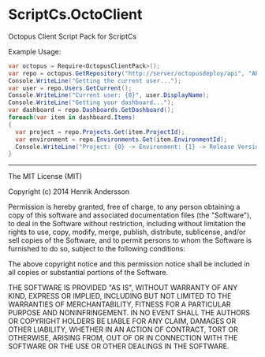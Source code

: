 ScriptCs.OctoClient
===================

Octopus Client Script Pack for ScriptCs

Example Usage:

``` csharp
var octopus = Require<OctopusClientPack>();
var repo = octopus.GetRepository("http://server/octopusdeploy/api", "API-XXXXXXXXXXXXXXXXXXXXXXXXXXX");
Console.WriteLine("Getting the current user...");
var user = repo.Users.GetCurrent();
Console.WriteLine("Current user: {0}", user.DisplayName);
Console.WriteLine("Getting your dashboard...");
var dashboard = repo.Dashboards.GetDashboard();
foreach(var item in dashboard.Items)
{
  var project = repo.Projects.Get(item.ProjectId);
  var environment = repo.Environments.Get(item.EnvironmentId);
  Console.WriteLine("Project: {0} -> Environment: {1} -> Release Version: {2}", project.Name, environment.Name, item.ReleaseVersion);
}
```

---

The MIT License (MIT)

Copyright (c) 2014 Henrik Andersson

Permission is hereby granted, free of charge, to any person obtaining a copy
of this software and associated documentation files (the "Software"), to deal
in the Software without restriction, including without limitation the rights
to use, copy, modify, merge, publish, distribute, sublicense, and/or sell
copies of the Software, and to permit persons to whom the Software is
furnished to do so, subject to the following conditions:

The above copyright notice and this permission notice shall be included in all
copies or substantial portions of the Software.

THE SOFTWARE IS PROVIDED "AS IS", WITHOUT WARRANTY OF ANY KIND, EXPRESS OR
IMPLIED, INCLUDING BUT NOT LIMITED TO THE WARRANTIES OF MERCHANTABILITY,
FITNESS FOR A PARTICULAR PURPOSE AND NONINFRINGEMENT. IN NO EVENT SHALL THE
AUTHORS OR COPYRIGHT HOLDERS BE LIABLE FOR ANY CLAIM, DAMAGES OR OTHER
LIABILITY, WHETHER IN AN ACTION OF CONTRACT, TORT OR OTHERWISE, ARISING FROM,
OUT OF OR IN CONNECTION WITH THE SOFTWARE OR THE USE OR OTHER DEALINGS IN THE
SOFTWARE.
